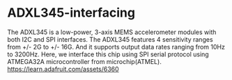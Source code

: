 # ADXL345-interfacing
The ADXL345 is a low-power, 3-axis MEMS accelerometer modules with both I2C and SPI interfaces. 
The ADXL345 features 4 sensitivity ranges from +/- 2G to +/- 16G. And it supports output data rates ranging from 10Hz to 3200Hz.
Here, we interface this chip using SPI serial protocol using ATMEGA32A microcontroller from microchip(ATMEL).
https://learn.adafruit.com/assets/6360
